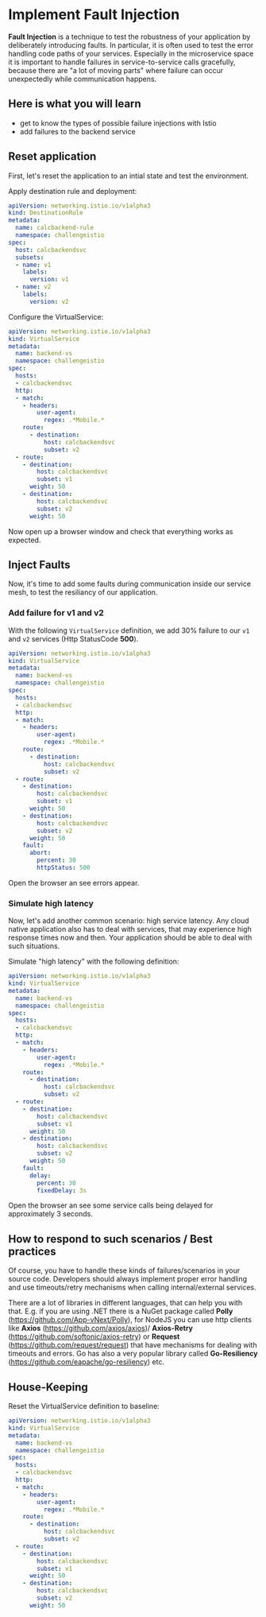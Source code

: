 # Implement Fault Injection #

**Fault Injection** is a technique to test the robustness of your application by deliberately introducing faults. In particular, it is often used to test the error handling code paths of your services. Especially in the microservice space it is important to handle failures in service-to-service calls gracefully, because there are "a lot of moving parts" where failure can occur unexpectedly while communication happens.

## Here is what you will learn ##

- get to know the types of possible failure injections with Istio
- add failures to the backend service

## Reset application ##

First, let's reset the application to an intial state and test the environment.

Apply destination rule and deployment:

```yaml
apiVersion: networking.istio.io/v1alpha3
kind: DestinationRule
metadata:
  name: calcbackend-rule
  namespace: challengeistio
spec:
  host: calcbackendsvc
  subsets:
  - name: v1
    labels:
      version: v1
  - name: v2
    labels:
      version: v2
```

Configure the VirtualService:

```yaml
apiVersion: networking.istio.io/v1alpha3
kind: VirtualService
metadata:
  name: backend-vs
  namespace: challengeistio
spec:
  hosts:
  - calcbackendsvc
  http:
  - match:
    - headers:
        user-agent:
          regex: .*Mobile.*
    route:
      - destination:
          host: calcbackendsvc
          subset: v2
  - route:
    - destination:
        host: calcbackendsvc
        subset: v1
      weight: 50
    - destination:
        host: calcbackendsvc
        subset: v2
      weight: 50
```

Now open up a browser window and check that everything works as expected.

## Inject Faults ##

Now, it's time to add some faults during communication inside our service mesh, to test the resiliancy of our application.

### Add failure for v1 and v2 ###

With the following `VirtualService` definition, we add 30% failure to our `v1` and `v2` services (Http StatusCode **500**).

```yaml
apiVersion: networking.istio.io/v1alpha3
kind: VirtualService
metadata:
  name: backend-vs
  namespace: challengeistio
spec:
  hosts:
  - calcbackendsvc
  http:
  - match:
    - headers:
        user-agent:
          regex: .*Mobile.*
    route:
      - destination:
          host: calcbackendsvc
          subset: v2
  - route:
    - destination:
        host: calcbackendsvc
        subset: v1
      weight: 50
    - destination:
        host: calcbackendsvc
        subset: v2
      weight: 50
    fault:
      abort:
        percent: 30
        httpStatus: 500
```

Open the browser an see errors appear.

### Simulate high latency ###

Now, let's add another common scenario: high service latency. Any cloud native application also has to deal with services, that may experience high response times now and then. Your application should be able to deal with such situations.

Simulate "high latency" with the following definition:

```yaml
apiVersion: networking.istio.io/v1alpha3
kind: VirtualService
metadata:
  name: backend-vs
  namespace: challengeistio
spec:
  hosts:
  - calcbackendsvc
  http:
  - match:
    - headers:
        user-agent:
          regex: .*Mobile.*
    route:
      - destination:
          host: calcbackendsvc
          subset: v2
  - route:
    - destination:
        host: calcbackendsvc
        subset: v1
      weight: 50
    - destination:
        host: calcbackendsvc
        subset: v2
      weight: 50
    fault:
      delay:
        percent: 30
        fixedDelay: 3s
```

Open the browser an see some service calls being delayed for approximately 3 seconds.

## How to respond to such scenarios / Best practices ##

Of course, you have to handle these kinds of failures/scenarios in your source code. Developers should always implement proper error handling and use timeouts/retry mechanisms when calling internal/external services.

There are a lot of libraries in different languages, that can help you with that. E.g. if you are using .NET there is a NuGet package called **Polly** (https://github.com/App-vNext/Polly), for NodeJS you can use http clients like **Axios** (https://github.com/axios/axios)/ **Axios-Retry** (https://github.com/softonic/axios-retry) or **Request** (https://github.com/request/request) that have mechanisms for dealing with timeouts and errors. Go has also a very popular library called **Go-Resiliency** (https://github.com/eapache/go-resiliency) etc.

## House-Keeping ##

Reset the VirtualService definition to baseline:

```yaml
apiVersion: networking.istio.io/v1alpha3
kind: VirtualService
metadata:
  name: backend-vs
  namespace: challengeistio
spec:
  hosts:
  - calcbackendsvc
  http:
  - match:
    - headers:
        user-agent:
          regex: .*Mobile.*
    route:
      - destination:
          host: calcbackendsvc
          subset: v2
  - route:
    - destination:
        host: calcbackendsvc
        subset: v1
      weight: 50
    - destination:
        host: calcbackendsvc
        subset: v2
      weight: 50
```